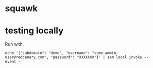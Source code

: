 # squawk

# testing locally
Run with:
```
echo '{"subdomain": "demo", "username": "some-admin-user@redcanary.com", "password": "XXXXXXX"}' | sam local invoke --event -
```